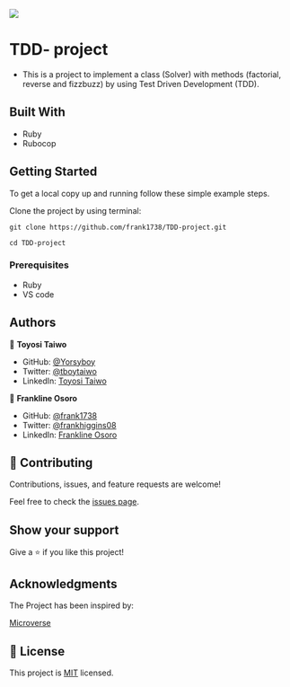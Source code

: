 ![](https://img.shields.io/badge/Microverse-blueviolet)

# TDD- project

- This is a project to implement a class (Solver) with methods (factorial, reverse and fizzbuzz) by using Test Driven Development (TDD).

## Built With

- Ruby
- Rubocop

## Getting Started

To get a local copy up and running follow these simple example steps.

Clone the project by using terminal:

```
git clone https://github.com/frank1738/TDD-project.git

cd TDD-project
```

### Prerequisites

- Ruby
- VS code

## Authors

👤 **Toyosi Taiwo**

- GitHub: [@Yorsyboy](https://github.com/Yorsyboy)
- Twitter: [@tboytaiwo](https://twitter.com/Tboytaiwo)
- LinkedIn: [Toyosi Taiwo](https://linkedin.com/in/taiwo-toyosi)

👤 **Frankline Osoro**

- GitHub: [@frank1738](https://github.com/frank1738)
- Twitter: [@frankhiggins08](https://twitter.com/frankhiggins08)
- LinkedIn: [Frankline Osoro](http://www.linkedin.com/in/frankline-osoro-b526ba18b)

## 🤝 Contributing

Contributions, issues, and feature requests are welcome!

Feel free to check the [issues page](../../issues/).

## Show your support

Give a ⭐️ if you like this project!

## Acknowledgments

The Project has been inspired by:

[Microverse](https://www.microverse.org)

## 📝 License

This project is [MIT](./MIT.md) licensed.
